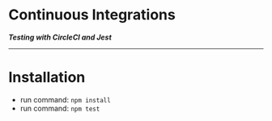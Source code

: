 # Continuous Integrations

***Testing with CircleCI and Jest***

___
# Installation

- run command: `npm install`
- run command: `npm test`